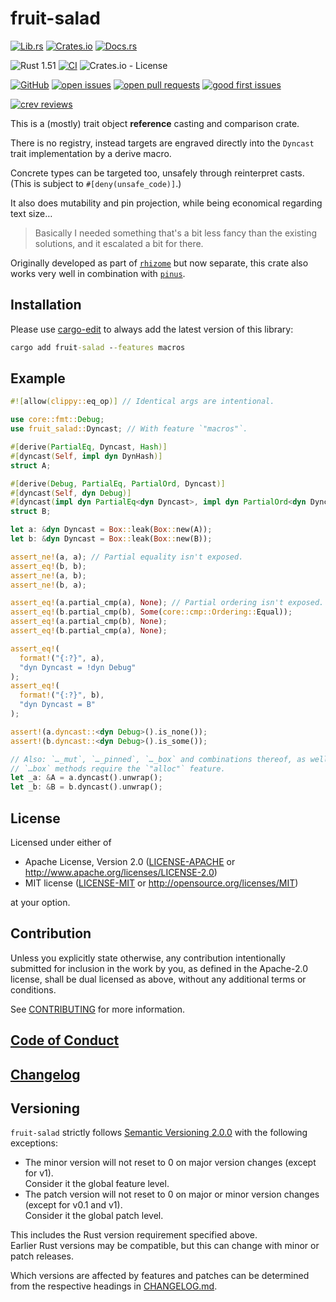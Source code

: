 # fruit-salad

[![Lib.rs](https://img.shields.io/badge/Lib.rs-*-84f)](https://lib.rs/crates/fruit-salad)
[![Crates.io](https://img.shields.io/crates/v/fruit-salad)](https://crates.io/crates/fruit-salad)
[![Docs.rs](https://docs.rs/fruit-salad/badge.svg)](https://docs.rs/fruit-salad)

![Rust 1.51](https://img.shields.io/static/v1?logo=Rust&label=&message=1.51&color=grey)
[![CI](https://github.com/Tamschi/fruit-salad/workflows/CI/badge.svg?branch=unstable)](https://github.com/Tamschi/fruit-salad/actions?query=workflow%3ACI+branch%3Aunstable)
![Crates.io - License](https://img.shields.io/crates/l/fruit-salad/0.0.1)

[![GitHub](https://img.shields.io/static/v1?logo=GitHub&label=&message=%20&color=grey)](https://github.com/Tamschi/fruit-salad)
[![open issues](https://img.shields.io/github/issues-raw/Tamschi/fruit-salad)](https://github.com/Tamschi/fruit-salad/issues)
[![open pull requests](https://img.shields.io/github/issues-pr-raw/Tamschi/fruit-salad)](https://github.com/Tamschi/fruit-salad/pulls)
[![good first issues](https://img.shields.io/github/issues-raw/Tamschi/fruit-salad/good%20first%20issue?label=good+first+issues)](https://github.com/Tamschi/fruit-salad/contribute)

[![crev reviews](https://web.crev.dev/rust-reviews/badge/crev_count/fruit-salad.svg)](https://web.crev.dev/rust-reviews/crate/fruit-salad/)

This is a (mostly) trait object **reference** casting and comparison crate.

There is no registry, instead targets are engraved directly into the `Dyncast` trait implementation by a derive macro.

Concrete types can be targeted too, unsafely through reinterpret casts.  
(This is subject to `#[deny(unsafe_code)]`.)

It also does mutability and pin projection, while being economical regarding text size…

> Basically I needed something that's a bit less fancy than the existing solutions,
> and it escalated a bit for there.

Originally developed as part of [`rhizome`](https://crates.io/crates/rhizome) but now separate,
this crate also works very well in combination with [`pinus`](https://crates.io/crates/pinus).

## Installation

Please use [cargo-edit](https://crates.io/crates/cargo-edit) to always add the latest version of this library:

```cmd
cargo add fruit-salad --features macros
```

## Example

```rust
#![allow(clippy::eq_op)] // Identical args are intentional.

use core::fmt::Debug;
use fruit_salad::Dyncast; // With feature `"macros"`.

#[derive(PartialEq, Dyncast, Hash)]
#[dyncast(Self, impl dyn DynHash)]
struct A;

#[derive(Debug, PartialEq, PartialOrd, Dyncast)]
#[dyncast(Self, dyn Debug)]
#[dyncast(impl dyn PartialEq<dyn Dyncast>, impl dyn PartialOrd<dyn Dyncast>)]
struct B;

let a: &dyn Dyncast = Box::leak(Box::new(A));
let b: &dyn Dyncast = Box::leak(Box::new(B));

assert_ne!(a, a); // Partial equality isn't exposed.
assert_eq!(b, b);
assert_ne!(a, b);
assert_ne!(b, a);

assert_eq!(a.partial_cmp(a), None); // Partial ordering isn't exposed.
assert_eq!(b.partial_cmp(b), Some(core::cmp::Ordering::Equal));
assert_eq!(a.partial_cmp(b), None);
assert_eq!(b.partial_cmp(a), None);

assert_eq!(
  format!("{:?}", a),
  "dyn Dyncast = !dyn Debug"
);
assert_eq!(
  format!("{:?}", b),
  "dyn Dyncast = B"
);

assert!(a.dyncast::<dyn Debug>().is_none());
assert!(b.dyncast::<dyn Debug>().is_some());

// Also: `…_mut`, `…_pinned`, `…_box` and combinations thereof, as well as `…ptr`.
// `…box` methods require the `"alloc"` feature.
let _a: &A = a.dyncast().unwrap();
let _b: &B = b.dyncast().unwrap();
```

## License

Licensed under either of

- Apache License, Version 2.0
   ([LICENSE-APACHE](LICENSE-APACHE) or <http://www.apache.org/licenses/LICENSE-2.0>)
- MIT license
   ([LICENSE-MIT](LICENSE-MIT) or <http://opensource.org/licenses/MIT>)

at your option.

## Contribution

Unless you explicitly state otherwise, any contribution intentionally submitted
for inclusion in the work by you, as defined in the Apache-2.0 license, shall be
dual licensed as above, without any additional terms or conditions.

See [CONTRIBUTING](CONTRIBUTING.md) for more information.

## [Code of Conduct](CODE_OF_CONDUCT.md)

## [Changelog](CHANGELOG.md)

## Versioning

`fruit-salad` strictly follows [Semantic Versioning 2.0.0](https://semver.org/spec/v2.0.0.html) with the following exceptions:

- The minor version will not reset to 0 on major version changes (except for v1).  
Consider it the global feature level.
- The patch version will not reset to 0 on major or minor version changes (except for v0.1 and v1).  
Consider it the global patch level.

This includes the Rust version requirement specified above.  
Earlier Rust versions may be compatible, but this can change with minor or patch releases.

Which versions are affected by features and patches can be determined from the respective headings in [CHANGELOG.md](CHANGELOG.md).
